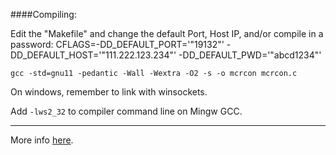 ####Compiling:

Edit the "Makefile" and change the default Port, Host IP, and/or compile in a password:
CFLAGS=-DD_DEFAULT_PORT='"19132"' -DD_DEFAULT_HOST='"111.222.123.234"' -DD_DEFAULT_PWD='"abcd1234"'

```gcc -std=gnu11 -pedantic -Wall -Wextra -O2 -s -o mcrcon mcrcon.c```

On windows, remember to link with winsockets.

Add ```-lws2_32``` to compiler command line on Mingw GCC.

---

More info [here](http://forums.bukkit.org/threads/admin-rcon-mcrcon-remote-connection-client-for-minecraft-servers.70910/).